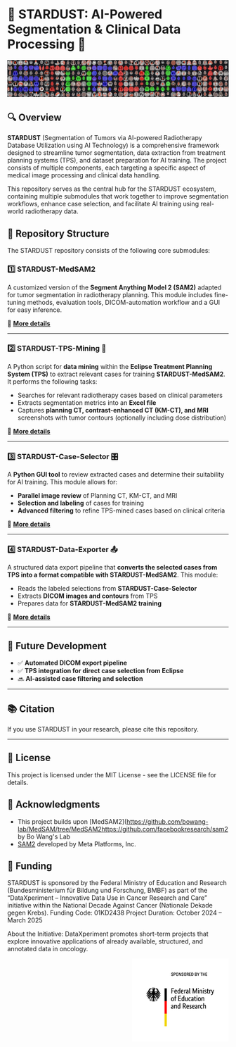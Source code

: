 # 🌟 STARDUST: AI-Powered Segmentation & Clinical Data Processing 🌟

![STARDUST Banner](assets/bannerCollage.png)

## 🔍 Overview

**STARDUST** (Segmentation of Tumors via AI-powered Radiotherapy Database Utilization using AI Technology) is a comprehensive framework designed to streamline tumor segmentation, data extraction from treatment planning systems (TPS), and dataset preparation for AI training. The project consists of multiple components, each targeting a specific aspect of medical image processing and clinical data handling.

This repository serves as the central hub for the STARDUST ecosystem, containing multiple submodules that work together to improve segmentation workflows, enhance case selection, and facilitate AI training using real-world radiotherapy data.

## 📂 Repository Structure

The STARDUST repository consists of the following core submodules:

### 1️⃣ **STARDUST-MedSAM2**
A customized version of the **Segment Anything Model 2 (SAM2)** adapted for tumor segmentation in radiotherapy planning. This module includes fine-tuning methods, evaluation tools, DICOM-automation workflow and a GUI for easy inference. 

🔗 **[More details](./STARDUST_MedSAM-MG/README.md)**

---

### 2️⃣ **STARDUST-TPS-Mining** 🏥
A Python script for **data mining** within the **Eclipse Treatment Planning System (TPS)** to extract relevant cases for training **STARDUST-MedSAM2**. It performs the following tasks:
- Searches for relevant radiotherapy cases based on clinical parameters
- Extracts segmentation metrics into an **Excel file**
- Captures **planning CT, contrast-enhanced CT (KM-CT), and MRI** screenshots with tumor contours (optionally including dose distribution)

🔗 **[More details](./STARDUST-TPS-Mining/README.md)**

---

### 3️⃣ **STARDUST-Case-Selector** 🎛️
A **Python GUI tool** to review extracted cases and determine their suitability for AI training. This module allows for:
- **Parallel image review** of Planning CT, KM-CT, and MRI
- **Selection and labeling** of cases for training
- **Advanced filtering** to refine TPS-mined cases based on clinical criteria

🔗 **[More details](./STARDUST_CaseSelector/README.md)**

---

### 4️⃣ **STARDUST-Data-Exporter** 📤
A structured data export pipeline that **converts the selected cases from TPS into a format compatible with STARDUST-MedSAM2**. This module:
- Reads the labeled selections from **STARDUST-Case-Selector**
- Extracts **DICOM images and contours** from TPS
- Prepares data for **STARDUST-MedSAM2 training**

🔗 **[More details](./STARDUST-Data-Exporter/README.md)**

---

## 🔮 Future Development
- ✅ **Automated DICOM export pipeline**
- ✅ **TPS integration for direct case selection from Eclipse**
- 🔜 **AI-assisted case filtering and selection**

---

## 📚 Citation

If you use STARDUST in your research, please cite this repository.

---

## 📝 License

This project is licensed under the MIT License - see the LICENSE file for details.

## 🙏 Acknowledgments

- This project builds upon [MedSAM2](https://github.com/bowang-lab/MedSAM/tree/MedSAM2https://github.com/facebookresearch/sam2 by Bo Wang's Lab
- [SAM2](https://github.com/facebookresearch/sam2) developed by Meta Platforms, Inc.

## 🏦 Funding

STARDUST is sponsored by the Federal Ministry of Education and Research (Bundesministerium für Bildung und Forschung, BMBF) as part of the “DataXperiment – Innovative Data Use in Cancer Research and Care” initiative within the National Decade Against Cancer (Nationale Dekade gegen Krebs).
Funding Code: 01KD2438
Project Duration: October 2024 – March 2025

About the Initiative:
DataXperiment promotes short-term projects that explore innovative applications of already available, structured, and annotated data in oncology.<div style="text-align: right;">
  <img src="assets/internet_in_farbe_en.jpg" alt="Logo BMBF" width="220">
</div>
